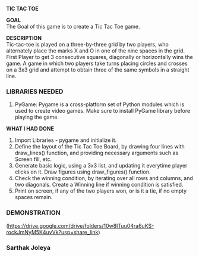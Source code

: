 **TIC TAC TOE**  

**GOAL**  
The Goal of this game is to create a Tic Tac Toe game. 

**DESCRIPTION**  
Tic-tac-toe is played on a three-by-three grid by two players, who alternately place the marks X and O in one of the nine spaces in the grid. First Player to get 3 consecutive squares, diagonally or horizontally wins the game. A game in which two players take turns placing circles and crosses on a 3x3 grid and attempt to obtain three of the same symbols in a straight line.

### LIBRARIES NEEDED

1. PyGame: Pygame is a cross-platform set of Python modules which is used to create video games. Make sure to install PyGame library before playing the game.

**WHAT I HAD DONE**  
1) Import Libraries - pygame and initialize it. 
2) Define the layout of the Tic Tac Toe Board, by drawing four lines with draw_lines() function, and providing necessary arguments such as Screen fill, etc. 
3) Generate basic logic, using a 3x3 list, and updating it everytime player clicks on it. Draw figures using draw_figures() function.
4) Check the winning condition, by iterating over all rows and columns, and two diagonals. Create a Winning line if winning condition is satisfied. 
5) Print on screen, if any of the two players won, or is it a tie, if no empty spaces remain. 

### DEMONSTRATION
(https://drive.google.com/drive/folders/10w8ITuu04ra6uKS-rockJmNyM5K4uvVk?usp=share_link)

### Sarthak Joleya ### 
